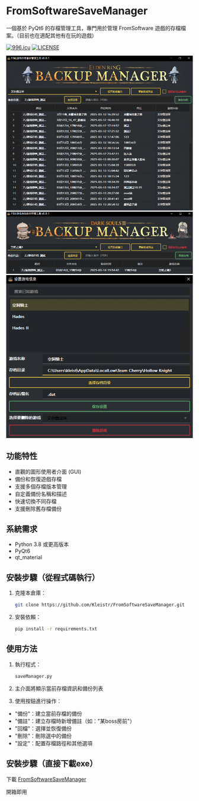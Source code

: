 # FromSoftwareSaveManager


一個基於 PyQt6 的存檔管理工具，專門用於管理 FromSoftware 遊戲的存檔檔案。（目前也在適配其他有在玩的遊戲）

<a href="https://996.icu"><img src="https://img.shields.io/badge/link-996.icu-red.svg" alt="996.icu" /></a>
[![LICENSE](https://img.shields.io/badge/license-Anti%20996-blue.svg)](https://github.com/996icu/996.ICU/blob/master/LICENSE)

![eldenring_screenshot](screenShot/screenshot_er.png)
![darksouls3_screenshot](screenShot/screenshot_ds3.png)
![addOtherGames_screenshot](screenShot/screenshot_addothergames.png)

## 功能特性

- 直觀的圖形使用者介面 (GUI)
- 備份和恢復遊戲存檔
- 支援多個存檔版本管理
- 自定義備份名稱和描述
- 快速切換不同存檔
- 支援刪除舊存檔備份

## 系統需求

- Python 3.8 或更高版本
- PyQt6
- qt_material

## 安裝步驟（從程式碼執行）

1. 克隆本倉庫：
   ```bash
   git clone https://github.com/Kleistr/FromSoftwareSaveManager.git
   ```
2. 安裝依賴：

    ```bash
    pip install -r requirements.txt
    ```

## 使用方法
1. 執行程式：

    ```bash
    saveManager.py
    ```
2. 主介面將顯示當前存檔資訊和備份列表

3. 使用按鈕進行操作：

- "備份"：建立當前存檔的備份
- "備註"：建立存檔時新增備註（如："某boss房前"）
- "回檔"：選擇並恢復備份
- "刪除"：刪除選中的備份
- "設定"：配置存檔路徑和其他選項

## 安裝步驟（直接下載exe）

下載 [FromSoftwareSaveManager](https://github.com/Kleistr/FromSoftwareSaveManager/releases)

開箱即用